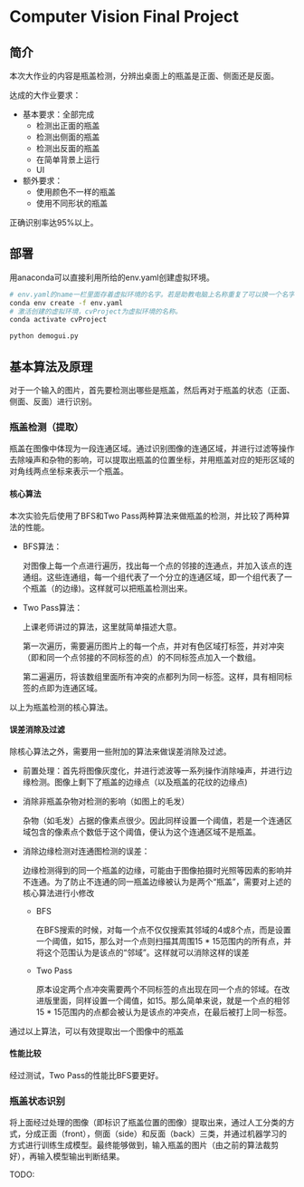 # Computer Vision Final Project

## 简介

本次大作业的内容是瓶盖检测，分辨出桌面上的瓶盖是正面、侧面还是反面。

达成的大作业要求：

* 基本要求：全部完成
  * 检测出正面的瓶盖
  * 检测出侧面的瓶盖
  * 检测出反面的瓶盖
  * 在简单背景上运行
  * UI
* 额外要求：
  * 使用颜色不一样的瓶盖
  * 使用不同形状的瓶盖

正确识别率达95%以上。

## 部署

用anaconda可以直接利用所给的env.yaml创建虚拟环境。

```bash
# env.yaml的name一栏里面存着虚拟环境的名字。若是助教电脑上名称重复了可以换一个名字。
conda env create -f env.yaml
# 激活创建的虚拟环境，cvProject为虚拟环境的名称。
conda activate cvProject

python demogui.py
```



## 基本算法及原理

对于一个输入的图片，首先要检测出哪些是瓶盖，然后再对于瓶盖的状态（正面、侧面、反面）进行识别。

### 瓶盖检测（提取）

瓶盖在图像中体现为一段连通区域。通过识别图像的连通区域，并进行过滤等操作去除噪声和杂物的影响，可以提取出瓶盖的位置坐标，并用瓶盖对应的矩形区域的对角线两点坐标来表示一个瓶盖。

#### 核心算法

本次实验先后使用了BFS和Two Pass两种算法来做瓶盖的检测，并比较了两种算法的性能。

* BFS算法：

  对图像上每一个点进行遍历，找出每一个点的邻接的连通点，并加入该点的连通组。这些连通组，每一个组代表了一个分立的连通区域，即一个组代表了一个瓶盖（的边缘)。这样就可以把瓶盖检测出来。

* Two Pass算法：

  上课老师讲过的算法，这里就简单描述大意。

  第一次遍历，需要遍历图片上的每一个点，并对有色区域打标签，并对冲突（即和同一个点邻接的不同标签的点）的不同标签点加入一个数组。

  第二遍遍历，将该数组里面所有冲突的点都列为同一标签。这样，具有相同标签的点即为连通区域。

以上为瓶盖检测的核心算法。

#### 误差消除及过滤

除核心算法之外，需要用一些附加的算法来做误差消除及过滤。

* 前置处理：首先将图像灰度化，并进行滤波等一系列操作消除噪声，并进行边缘检测。图像上剩下了瓶盖的边缘点（以及瓶盖的花纹的边缘点)

* 消除非瓶盖杂物对检测的影响（如图上的毛发）

  杂物（如毛发）占据的像素点很少。因此同样设置一个阈值，若是一个连通区域包含的像素点个数低于这个阈值，便认为这个连通区域不是瓶盖。

* 消除边缘检测对连通图检测的误差：

  边缘检测得到的同一个瓶盖的边缘，可能由于图像拍摄时光照等因素的影响并不连通。为了防止不连通的同一瓶盖边缘被认为是两个“瓶盖”，需要对上述的核心算法进行小修改

  * BFS

    在BFS搜索的时候，对每一个点不仅仅搜索其邻域的4或8个点，而是设置一个阈值，如15，那么对一个点则扫描其周围15 * 15范围内的所有点，并将这个范围认为是该点的“邻域”。这样就可以消除这样的误差

  * Two Pass

    原本设定两个点冲突需要两个不同标签的点出现在同一个点的邻域。在改进版里面，同样设置一个阈值，如15。那么简单来说，就是一个点的相邻15 * 15范围内的点都会被认为是该点的冲突点，在最后被打上同一标签。

通过以上算法，可以有效提取出一个图像中的瓶盖

#### 性能比较

经过测试，Two Pass的性能比BFS要更好。

### 瓶盖状态识别

将上面经过处理的图像（即标识了瓶盖位置的图像）提取出来，通过人工分类的方式，分成正面（front），侧面（side）和反面（back）三类，并通过机器学习的方式进行训练生成模型。最终能够做到，输入瓶盖的图片（由之前的算法裁剪好），再输入模型输出判断结果。

TODO: